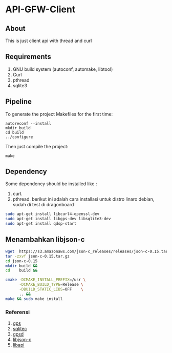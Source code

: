 # API-GFW-Client


## About

This is just client api with thread and curl

## Requirements

1. GNU build system (autoconf, automake, libtool)
2. Curl
3. pthread
4. sqlite3

## Pipeline

To generate the project Makefiles for the first time:

```
autoreconf --install
mkdir build
cd build
../configure
```

Then just compile the project:

```
make
```
## Dependency
Some dependency should be installed like :
1. curl.
2. pthread.
berikut ini adalah cara installasi untuk distro linaro debian, sudah di test
di dragonboard 

```sh
sudo apt-get install libcurl4-openssl-dev
sudo apt-get install libgps-dev libsqlite3-dev
sudo apt-get install qdsp-start
```
## Menambahkan libjson-c
```bash
wget  https://s3.amazonaws.com/json-c_releases/releases/json-c-0.15.tar.gz
tar -zxvf json-c-0.15.tar.gz
cd json-c-0.15
mkdir build &&
cd    build &&

cmake -DCMAKE_INSTALL_PREFIX=/usr \
      -DCMAKE_BUILD_TYPE=Release \
      -DBUILD_STATIC_LIBS=OFF    \
      .. &&
make && sudo make install
```
### Referensi 
1. [gps](https://stackoverflow.com/questions/32000328/libgps-c-code-example)
2. [sqlitec](http://zetcode.com/db/sqlitec/)
3. [gpsd](https://discuss.96boards.org/t/db820c-gps-not-working-on-linux/4449/49)
4. [libjson-c](http://www.linuxfromscratch.org/blfs/view/svn/general/json-c.html)
5. [libapi](https://json-c.github.io/json-c/json-c-current-release/doc/html/json__object_8h.html#a27bd808a022251059a43f1f6370441cd)